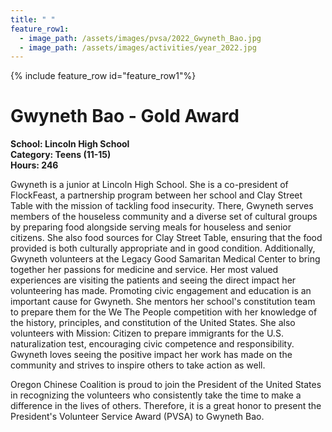 ```yaml
---
title: " "
feature_row1:
  - image_path: /assets/images/pvsa/2022_Gwyneth_Bao.jpg
  - image_path: /assets/images/activities/year_2022.jpg
---
```


{% include feature_row id="feature_row1"%}

# Gwyneth Bao - Gold Award

**School: Lincoln High School**  
**Category: Teens (11-15)**  
**Hours: 246**  

Gwyneth is a junior at Lincoln High School. She is a co-president of FlockFeast, a partnership program between her school and Clay Street Table with the mission of tackling food insecurity. There, Gwyneth serves members of the houseless community and a diverse set of cultural groups by preparing food alongside serving meals for houseless and senior citizens. She also food sources for Clay Street Table, ensuring that the food provided is both culturally appropriate and in good condition. Additionally, Gwyneth volunteers at the Legacy Good Samaritan Medical Center to bring together her passions for medicine and service. Her most valued experiences are visiting the patients and seeing the direct impact her volunteering has made. Promoting civic engagement and education is an important cause for Gwyneth. She mentors her school's constitution team to prepare them for the We The People competition with her knowledge of the history, principles, and constitution of the United States. She also volunteers with Mission: Citizen to prepare immigrants for the U.S. naturalization test, encouraging civic competence and responsibility. Gwyneth loves seeing the positive impact her work has made on the community and strives to inspire others to take action as well.

Oregon Chinese Coalition is proud to join the President of the United States in recognizing the volunteers who consistently take the time to make a difference in the lives of others. Therefore, it is a great honor to present the President's Volunteer Service Award (PVSA) to Gwyneth Bao.

